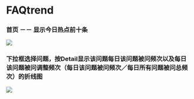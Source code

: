 # FAQtrend

### 首页 －－ 显示今日热点前十条
![](http://7xu83c.com1.z0.glb.clouddn.com/%E5%B1%8F%E5%B9%95%E5%BF%AB%E7%85%A7%202016-06-09%20%E4%B8%8B%E5%8D%882.49.55.png)


### 下拉框选择问题，按Detail显示该问题每日该问题被问频次以及每日该问题被问调整频次（每日该问题被问频次／每日所有问题被问总频次）的折线图
![](http://7xu83c.com1.z0.glb.clouddn.com/%E5%B1%8F%E5%B9%95%E5%BF%AB%E7%85%A7%202016-06-09%20%E4%B8%8B%E5%8D%882.50.11.png)
